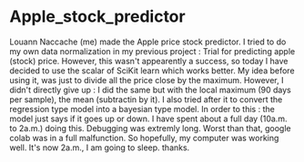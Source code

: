 # Apple_stock_predictor
Louann Naccache (me) made the Apple price stock predictor. I tried to do my own data normalization in my previous project : Trial for predicting apple (stock) price. 
However, this wasn't appearently a success, so today I have decided to use the scalar of SciKit learn which works better. 
My idea before using it, was just to divide all the price close by the maximum. 
However, I didn't directly give up : I did the same but with the local maximum (90 days per sample), the mean (subtractin by it).
I also tried after it to convert the regression type model into a bayesian type model. In order to this : the model just says if it goes up or down. 
I have spent about a full day (10a.m. to 2a.m.) doing this. Debugging was extremly long. Worst than that, google colab was in a full malfunction. So hopefully, my computer was working well. 
It's now 2a.m., I am going to sleep. thanks.
